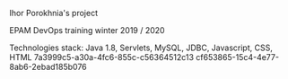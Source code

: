 Ihor Porokhnia's project


EPAM DevOps  training winter 2019 / 2020

Technologies stack: Java 1.8, Servlets, MySQL, JDBC, Javascript, CSS, HTML
7a3999c5-a30a-4fc6-855c-c56364512c13
cf653865-15c4-4e77-8ab6-2ebad185b076
